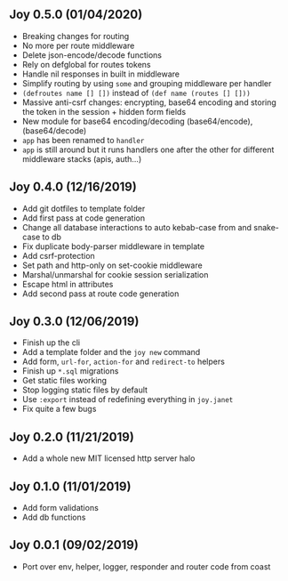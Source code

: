 ## Joy 0.5.0 (01/04/2020)

* Breaking changes for routing
* No more per route middleware
* Delete json-encode/decode functions
* Rely on defglobal for routes tokens
* Handle nil responses in built in middleware
* Simplify routing by using `some` and grouping middleware per handler
* `(defroutes name [] [])` instead of `(def name (routes [] []))`
* Massive anti-csrf changes: encrypting, base64 encoding and storing the token in the session + hidden form fields
* New module for base64 encoding/decoding (base64/encode), (base64/decode)
* `app` has been renamed to `handler`
* `app` is still around but it runs handlers one after the other for different middleware stacks (apis, auth...)

## Joy 0.4.0 (12/16/2019)

* Add git dotfiles to template folder
* Add first pass at code generation
* Change all database interactions to auto kebab-case from and snake-case to db
* Fix duplicate body-parser middleware in template
* Add csrf-protection
* Set path and http-only on set-cookie middleware
* Marshal/unmarshal for cookie session serialization
* Escape html in attributes
* Add second pass at route code generation

## Joy 0.3.0 (12/06/2019) ##

* Finish up the cli
* Add a template folder and the `joy new` command
* Add form, `url-for`, `action-for` and `redirect-to` helpers
* Finish up `*.sql` migrations
* Get static files working
* Stop logging static files by default
* Use `:export` instead of redefining everything in `joy.janet`
* Fix quite a few bugs

## Joy 0.2.0 (11/21/2019) ##

* Add a whole new MIT licensed http server halo

## Joy 0.1.0 (11/01/2019) ##

* Add form validations
* Add db functions

## Joy 0.0.1 (09/02/2019) ##

* Port over env, helper, logger, responder and router code from coast
